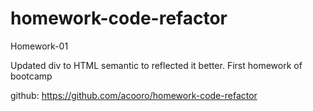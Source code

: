 # homework-code-refactor
Homework-01

Updated div to HTML semantic to reflected it better.
First homework of bootcamp

github: https://github.com/acooro/homework-code-refactor

